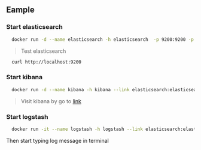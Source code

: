 ## Eample

### Start elasticsearch
```bash
  docker run -d --name elasticsearch -h elasticsearch  -p 9200:9200 -p 9300:9300 -e "discovery.type=single-node" elasticsearch:7.9.2
```
> Test elasticsearch
```bash
  curl http://localhost:9200
```

### Start kibana
```bash
  docker run -d --name kibana -h kibana --link elasticsearch:elasticsearch -p 5601:5601 kibana:7.9.2
```
> Visit kibana by go to [link](http://localhost:5601/app/home#/)

### Start logstash
```bash
  docker run -it --name logstash -h logstash --link elasticsearch:elasticsearch -v ~/logstash.conf:/usr/share/logstash/pipeline/logstash.conf logstash:7.9.2 
```
Then start typing log message in terminal
